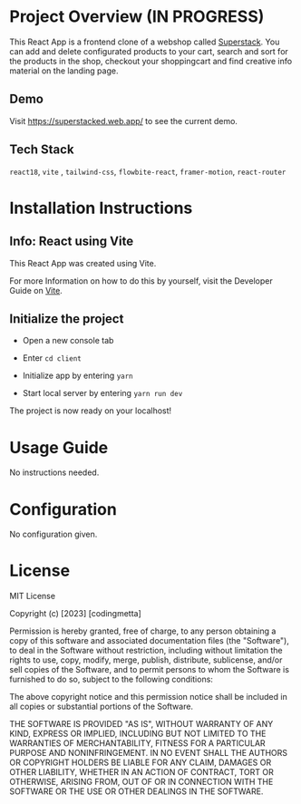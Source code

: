 # Project Overview (IN PROGRESS)

This React App is a frontend clone of a webshop called [Superstack](https://www.superstack.me/). You can add and delete configurated products to your cart, search and sort for the products in the shop, checkout your shoppingcart and find creative info material on the landing page. 

## Demo

Visit https://superstacked.web.app/ to see the current demo.

## Tech Stack

`react18`, `vite` , `tailwind-css`, `flowbite-react`, `framer-motion`, `react-router`

# Installation Instructions

## Info: React using Vite
This React App was created using Vite. 

For more Information on how to do this by yourself, visit the Developer Guide on [Vite](https://vitejs.dev/guide/).


## Initialize the project

* Open a new console tab
* Enter `cd client`
* Initialize app by entering `yarn`

* Start local server by entering `yarn run dev`

The project is now ready on your localhost!

# Usage Guide

No instructions needed. 


# Configuration

No configuration given. 




# License

MIT License

Copyright (c) [2023] [codingmetta]

Permission is hereby granted, free of charge, to any person obtaining a copy
of this software and associated documentation files (the "Software"), to deal
in the Software without restriction, including without limitation the rights
to use, copy, modify, merge, publish, distribute, sublicense, and/or sell
copies of the Software, and to permit persons to whom the Software is
furnished to do so, subject to the following conditions:

The above copyright notice and this permission notice shall be included in all
copies or substantial portions of the Software.

THE SOFTWARE IS PROVIDED "AS IS", WITHOUT WARRANTY OF ANY KIND, EXPRESS OR
IMPLIED, INCLUDING BUT NOT LIMITED TO THE WARRANTIES OF MERCHANTABILITY,
FITNESS FOR A PARTICULAR PURPOSE AND NONINFRINGEMENT. IN NO EVENT SHALL THE
AUTHORS OR COPYRIGHT HOLDERS BE LIABLE FOR ANY CLAIM, DAMAGES OR OTHER
LIABILITY, WHETHER IN AN ACTION OF CONTRACT, TORT OR OTHERWISE, ARISING FROM,
OUT OF OR IN CONNECTION WITH THE SOFTWARE OR THE USE OR OTHER DEALINGS IN THE
SOFTWARE.